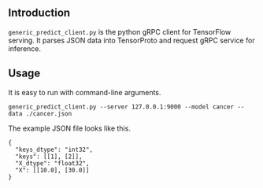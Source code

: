 ## Introduction

`generic_predict_client.py` is the python gRPC client for TensorFlow serving. It parses JSON data into TensorProto and request gRPC service for inference.

## Usage

It is easy to run with command-line arguments.

```
generic_predict_client.py --server 127.0.0.1:9000 --model cancer --data ./cancer.json
```

The example JSON file looks like this.

```
{
  "keys_dtype": "int32",
  "keys": [[1], [2]],
  "X_dtype": "float32",
  "X": [[10.0], [30.0]]
}
```
